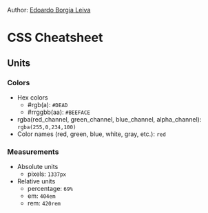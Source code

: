 Author: [Edoardo Borgia Leiva](https://edoardo-b-leiva.github.io)
# CSS Cheatsheet
## Units
### Colors
- Hex colors
  - #rgb(a): `#DEAD`
  - #rrggbb(aa): `#BEEFACE`
- rgba(red_channel, green_channel, blue_channel, alpha_channel): `rgba(255,0,234,100)`
- Color names (red, green, blue, white, gray, etc.): `red`
### Measurements
- Absolute units
  - pixels: `1337px`
- Relative units
  - percentage: `69%`
  - em: `404em`
  - rem: `420rem`
## 
  
